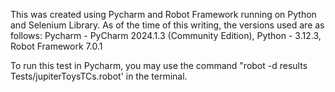This was created using Pycharm and Robot Framework running on Python and Selenium Library. As of the time of this writing, the versions used are as follows: Pycharm - PyCharm 2024.1.3 (Community Edition), Python - 3.12.3, Robot Framework 7.0.1

To run this test in Pycharm, you may use the command "robot -d results Tests/jupiterToysTCs.robot' in the terminal.
